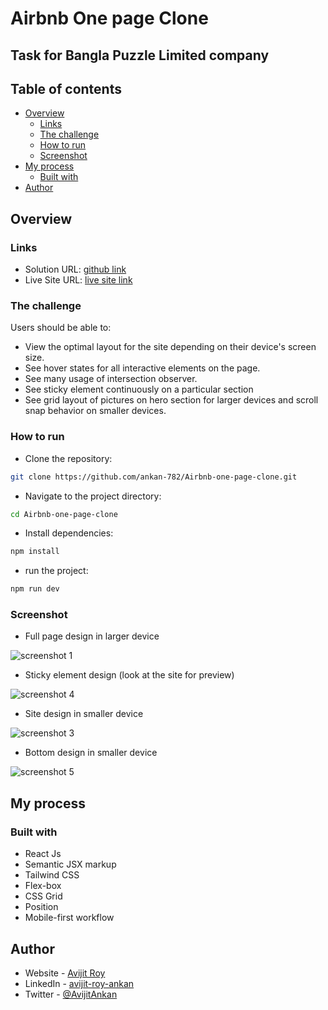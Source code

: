 # Airbnb One page Clone

## Task for Bangla Puzzle Limited company

## Table of contents

- [Overview](#overview)
  - [Links](#links)
  - [The challenge](#the-challenge)
  - [How to run](#how-to-run)
  - [Screenshot](#screenshot)
- [My process](#my-process)
  - [Built with](#built-with)
- [Author](#author)

## Overview

### Links

- Solution URL: [github link](https://github.com/ankan-782/Airbnb-one-page-clone)
- Live Site URL: [live site link](https://airbnb-room-rental-design-rav.netlify.app/)

### The challenge

Users should be able to:

- View the optimal layout for the site depending on their device's screen size.
- See hover states for all interactive elements on the page.
- See many usage of intersection observer.
- See sticky element continuously on a particular section
- See grid layout of pictures on hero section for larger devices and scroll snap behavior on smaller devices.

### How to run

- Clone the repository:

```bash
git clone https://github.com/ankan-782/Airbnb-one-page-clone.git
```

- Navigate to the project directory:

```bash
cd Airbnb-one-page-clone
```

- Install dependencies:

```bash
npm install
```

- run the project:

```bash
npm run dev
```

### Screenshot

- Full page design in larger device

![screenshot 1](./src/assets/images/screenshots/full-page-larger-device.png)

- Sticky element design (look at the site for preview)

![screenshot 4](./src/assets/images/screenshots/sticky-element.png)

- Site design in smaller device

![screenshot 3](./src/assets/images/screenshots/design-smaller-device.png)

- Bottom design in smaller device

![screenshot 5](./src/assets/images/screenshots/bottom-design-smaller-device.png)

## My process

### Built with

- React Js
- Semantic JSX markup
- Tailwind CSS
- Flex-box
- CSS Grid
- Position
- Mobile-first workflow

## Author

- Website - [Avijit Roy](https://avijit-roy-portfolio.netlify.app/)
- LinkedIn - [avijit-roy-ankan](https://www.linkedin.com/in/avijit-roy-ankan/)
- Twitter - [@AvijitAnkan](https://twitter.com/AvijitAnkan)
